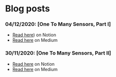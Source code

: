 # Blog posts

### 04/12/2020: [One To Many Sensors, Part I]

- [Read here](https://www.notion.so/tangramvision/One-to-many-Sensor-Trouble-Part-1-1af54e44210f4ccca4a4a4c697587ccf)) on Notion
- [Read here](https://medium.com/tangram-visions/one-to-many-sensor-trouble-part-1-def3ade7cdfa) on Medium

### 30/11/2020: [One To Many Sensors, Part II]

- [Read here](https://www.notion.so/tangramvision/One-to-many-Sensor-Trouble-Part-2-5ca510acad5f4812a84fd36509a12471) on Notion
- [Read here]() on Medium
